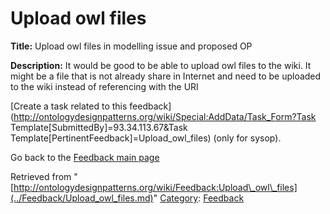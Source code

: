 #  Upload owl files


__Title:__ Upload owl files in modelling issue and proposed OP


__Description:__ It would be good to be able to upload owl files to the wiki. It might be a file that is not already share in Internet and need to be uploaded to the wiki instead of referencing with the URI 


  




[Create a task related to this feedback](http://ontologydesignpatterns.org/wiki/Special:AddData/Task_Form?Task Template[SubmittedBy]=93.34.113.67&Task Template[PertinentFeedback]=Upload_owl_files) (only for sysop).


  



Go back to the  [Feedback main page](../Feedback/Main.md "Feedback:Main")


  






Retrieved from "[http://ontologydesignpatterns.org/wiki/Feedback:Upload\_owl\_files](../Feedback/Upload_owl_files.md)"
 [Category](http://ontologydesignpatterns.org/wiki/Special:Categories "Special:Categories"): [Feedback](../Category/Feedback.md "Category:Feedback")